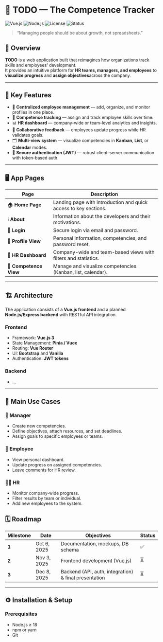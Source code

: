 # 🧭 TODO — The Competence Tracker
![Vue.js](https://img.shields.io/badge/Vue.js-3.5.22+-42b883?logo=vuedotjs&logoColor=white)
![Node.js](https://img.shields.io/badge/Node.js-18+-339933?logo=node.js&logoColor=white)
![License](https://img.shields.io/badge/license-Academic-blue)
![Status](https://img.shields.io/badge/status-In%20Development-orange)

> “Managing people should be about growth, not spreadsheets.”

## 📘 Overview

**TODO** is a web application built that reimagines how organizations track skills and employees' development.  
It provides an intuitive platform for **HR teams, managers, and employees** to **visualize progress** and **assign objectives**across the company.

---

## 🚀 Key Features

- 👥 **Centralized employee management** — add, organize, and monitor profiles in one place.  
- 🧩 **Competence tracking** — assign and track employee skills over time.  
- 📊 **HR dashboard** — company-wide or team-level analytics and insights.  
- 💬 **Collaborative feedback** — employees update progress while HR validates goals.  
- 🗂️ **Multi-view system** — visualize competencies in **Kanban**, **List**, or **Calendar** modes.  
- 🔐 **Secure authentication (JWT)** — robust client–server communication with token-based auth.

---

## 🖥️ App Pages

| Page | Description |
|------|--------------|
| 🏠 **Home Page** | Landing page with introduction and quick access to key sections. |
| ℹ️ **About** | Information about the developers and their motivations. |
| 🔑 **Login** | Secure login via email and password. |
| 👤 **Profile View** | Personal information, competencies, and password reset. |
| 🧭 **HR Dashboard** | Company-wide and team-based views with filters and statistics. |
| 🧠 **Competence View** | Manage and visualize competencies (Kanban, list, calendar). |

---

## 🏗️ Architecture

The application consists of a **Vue.js frontend** and a planned **Node.js/Express backend** with RESTful API integration.

### Frontend
- Framework: **Vue.js 3**
- State Management: **Pinia / Vuex**
- Routing: **Vue Router**
- UI: **Bootstrap** and **Vanilla**
- Authentication: **JWT tokens**

### Backend
- ...

---

## 🧩 Main Use Cases

### 🧠 Manager
- Create new competencies.
- Define objectives, attach resources, and set deadlines.
- Assign goals to specific employees or teams.

### 👤 Employee
- View personal dashboard.
- Update progress on assigned competencies.
- Leave comments for HR review.

### 🧍‍♀️ HR
- Monitor company-wide progress.
- Filter results by team or individual.
- Add new employees to the system.


## 🗓️ Roadmap

| Milestone | Date | Objectives | Status |
|------------|-------|------------|--------|
| **1** | Oct 6, 2025 | Documentation, mockups, DB schema | ✅ |
| **2** | Nov 3, 2025 | Frontend development (Vue.js) | ⏳ |
| **3** | Dec 8, 2025 | Backend (API, auth, integration) & final presentation | ⏳ |

---

## ⚙️ Installation & Setup

### Prerequisites
- Node.js ≥ 18
- npm or yarn
- Git
